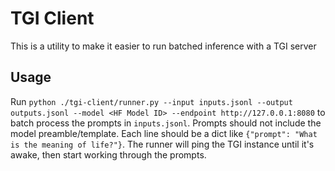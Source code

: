 # TGI Client

This is a utility to make it easier to run batched inference with a TGI server

## Usage

Run `python ./tgi-client/runner.py --input inputs.jsonl --output outputs.jsonl --model <HF Model ID> --endpoint http://127.0.0.1:8080` to batch process the prompts in `inputs.jsonl`. Prompts should not include the model preamble/template. Each line should be a dict like `{"prompt": "What is the meaning of life?"}`. The runner will ping the TGI instance until it's awake, then start working through the prompts.